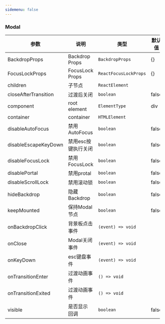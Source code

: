 ```yaml
---
sidemenu: false
---
```


### Modal

| 参数	|说明	|类型	|默认值
| --- | --- | --- | ---
| BackdropProps | Backdrop Props | `BackdropProps` | {}
| FocusLockProps | FocusLock Props | `ReactFocusLockProps` | {}
| children | 子节点 | `ReactElement` |
| closeAfterTransition | 过渡后关闭 | `boolean` | false
| component | root element | `ElementType` | div
| container | container | `HTMLElement` |
| disableAutoFocus | 禁用AutoFocus | `boolean` | false
| disableEscapeKeyDown | 禁用esc按键执行关闭 | `boolean` | false
| disableFocusLock | 禁用FocusLock | `boolean` | false
| disablePortal | 禁用protal | `boolean` | false
| disableScrollLock | 禁用滚动锁 | `boolean` | false
| hideBackdrop | 隐藏Backdrop | `boolean` | false
| keepMounted | 保持Modal节点 | `boolean` | false
| onBackdropClick | 背景板点击事件 | `(event) => void` |
| onClose |  Modal关闭事件 | `(event) => void` |
| onKeyDown | esc键盘事件 | `(event) => void` |
| onTransitionEnter | 过渡动画事件 | `() => void` |
| onTransitionExited | 过渡动画事件 | `() => void` |
| visible | 是否显示 回调 | `boolean` | false

